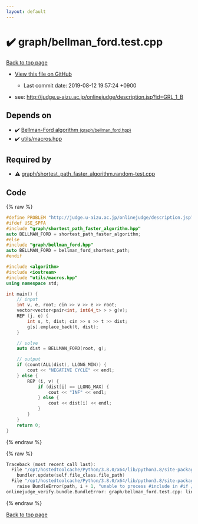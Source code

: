 ```yaml
---
layout: default
---
```


<!-- mathjax config similar to math.stackexchange -->
<script type="text/javascript" async
  src="https://cdnjs.cloudflare.com/ajax/libs/mathjax/2.7.5/MathJax.js?config=TeX-MML-AM_CHTML">
</script>
<script type="text/x-mathjax-config">
  MathJax.Hub.Config({
    TeX: { equationNumbers: { autoNumber: "AMS" }},
    tex2jax: {
      inlineMath: [ ['$','$'] ],
      processEscapes: true
    },
    "HTML-CSS": { matchFontHeight: false },
    displayAlign: "left",
    displayIndent: "2em"
  });
</script>

<script type="text/javascript" src="https://cdnjs.cloudflare.com/ajax/libs/jquery/3.4.1/jquery.min.js"></script>
<script src="https://cdn.jsdelivr.net/npm/jquery-balloon-js@1.1.2/jquery.balloon.min.js" integrity="sha256-ZEYs9VrgAeNuPvs15E39OsyOJaIkXEEt10fzxJ20+2I=" crossorigin="anonymous"></script>
<script type="text/javascript" src="../../assets/js/copy-button.js"></script>
<link rel="stylesheet" href="../../assets/css/copy-button.css" />


# :heavy_check_mark: graph/bellman_ford.test.cpp

<a href="../../index.html">Back to top page</a>

* <a href="{{ site.github.repository_url }}/blob/master/graph/bellman_ford.test.cpp">View this file on GitHub</a>
    - Last commit date: 2019-08-12 19:57:24 +0900


* see: <a href="http://judge.u-aizu.ac.jp/onlinejudge/description.jsp?id=GRL_1_B">http://judge.u-aizu.ac.jp/onlinejudge/description.jsp?id=GRL_1_B</a>


## Depends on

* :heavy_check_mark: <a href="../../library/graph/bellman_ford.hpp.html">Bellman-Ford algorithm <small>(graph/bellman_ford.hpp)</small></a>
* :heavy_check_mark: <a href="../../library/utils/macros.hpp.html">utils/macros.hpp</a>


## Required by

* :warning: <a href="../../library/graph/shortest_path_faster_algorithm.random-test.cpp.html">graph/shortest_path_faster_algorithm.random-test.cpp</a>


## Code

<a id="unbundled"></a>
{% raw %}
```cpp
#define PROBLEM "http://judge.u-aizu.ac.jp/onlinejudge/description.jsp?id=GRL_1_B"
#ifdef USE_SPFA
#include "graph/shortest_path_faster_algorithm.hpp"
auto BELLMAN_FORD = shortest_path_faster_algorithm;
#else
#include "graph/bellman_ford.hpp"
auto BELLMAN_FORD = bellman_ford_shortest_path;
#endif

#include <algorithm>
#include <iostream>
#include "utils/macros.hpp"
using namespace std;

int main() {
    // input
    int v, e, root; cin >> v >> e >> root;
    vector<vector<pair<int, int64_t> > > g(v);
    REP (j, e) {
        int s, t, dist; cin >> s >> t >> dist;
        g[s].emplace_back(t, dist);
    }

    // solve
    auto dist = BELLMAN_FORD(root, g);

    // output
    if (count(ALL(dist), LLONG_MIN)) {
        cout << "NEGATIVE CYCLE" << endl;
    } else {
        REP (i, v) {
            if (dist[i] == LLONG_MAX) {
                cout << "INF" << endl;
            } else {
                cout << dist[i] << endl;
            }
        }
    }
    return 0;
}

```
{% endraw %}

<a id="bundled"></a>
{% raw %}
```cpp
Traceback (most recent call last):
  File "/opt/hostedtoolcache/Python/3.8.0/x64/lib/python3.8/site-packages/onlinejudge_verify/docs.py", line 339, in write_contents
    bundler.update(self.file_class.file_path)
  File "/opt/hostedtoolcache/Python/3.8.0/x64/lib/python3.8/site-packages/onlinejudge_verify/bundle.py", line 149, in update
    raise BundleError(path, i + 1, "unable to process #include in #if / #ifdef / #ifndef other than include guards")
onlinejudge_verify.bundle.BundleError: graph/bellman_ford.test.cpp: line 3: unable to process #include in #if / #ifdef / #ifndef other than include guards

```
{% endraw %}

<a href="../../index.html">Back to top page</a>

